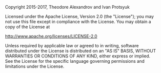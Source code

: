 Copyright 2015-2017, Theodore Alexandrov and Ivan Protsyuk

Licensed under the Apache License, Version 2.0 (the "License");
you may not use this file except in compliance with the License.
You may obtain a copy of the License at

<a href=" http://www.apache.org/licenses/LICENSE-2.0"> http://www.apache.org/licenses/LICENSE-2.0</a>

Unless required by applicable law or agreed to in writing, software
distributed under the License is distributed on an "AS IS" BASIS,
WITHOUT WARRANTIES OR CONDITIONS OF ANY KIND, either express or implied.
See the License for the specific language governing permissions and
limitations under the License.
